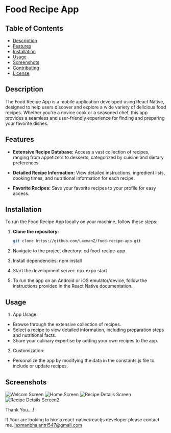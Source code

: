 # Food Recipe App

## Table of Contents

- [Description](#description)
- [Features](#features)
- [Installation](#installation)
- [Usage](#usage)
- [Screenshots](#screenshots)
- [Contributing](#contributing)
- [License](#license)

## Description

The Food Recipe App is a mobile application developed using React Native, designed to help users discover and explore a wide variety of delicious food recipes. Whether you're a novice cook or a seasoned chef, this app provides a seamless and user-friendly experience for finding and preparing your favorite dishes.

## Features

- **Extensive Recipe Database:** Access a vast collection of recipes, ranging from appetizers to desserts, categorized by cuisine and dietary preferences.

- **Detailed Recipe Information:** View detailed instructions, ingredient lists, cooking times, and nutritional information for each recipe.

- **Favorite Recipes:** Save your favorite recipes to your profile for easy access.


## Installation

To run the Food Recipe App locally on your machine, follow these steps:

1. **Clone the repository:**

   ```bash
   git clone https://github.com/LaxmanZ/food-recipe-app.git
   
2. Navigate to the project directory:
   cd food-recipe-app

3. Install dependencies:
   npm install

4. Start the development server:
   npx expo start
   
5. To run the app on an Android or iOS emulator/device, follow the instructions provided in the React Native documentation.

## Usage

1. App Usage:
* Browse through the extensive collection of recipes.
* Select a recipe to view detailed information, including preparation steps and nutritional facts.
* Share your culinary expertise by adding your own recipes to the app.

2. Customization:
 * Personalize the app by modifying the data in the constants.js file to include or update recipes.

## Screenshots
![Welcom Screen](https://github.com/LaxmanZ/FoodRecipeApp-react-native/assets/126096100/716c3530-9ce4-4abb-9497-b95521a9f969)
![Home Screen](https://github.com/LaxmanZ/FoodRecipeApp-react-native/assets/126096100/36c9a53c-869a-4a5d-a660-66e2b66dd285)
![Recipe Details Screen](https://github.com/LaxmanZ/FoodRecipeApp-react-native/assets/126096100/4f10c486-233b-493a-b09f-1125eb2237cd)
![Recipe Details Screen2](https://github.com/LaxmanZ/FoodRecipeApp-react-native/assets/126096100/d93f292f-dfae-48c6-bd46-bf7f2f24985b)


Thank You....!


If Your are looking to hire a react-native/reactjs developer please contact me. laxmanbhajantri547@gmail.com

   
      















   









